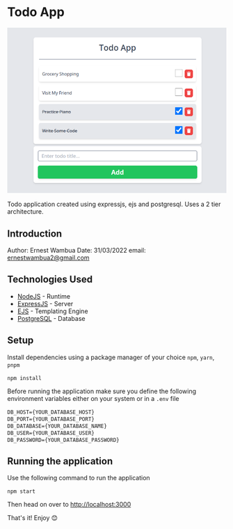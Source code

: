 # Todo App

![demo](images/demo2.png)

Todo application created using expressjs, ejs and postgresql. Uses a 2 tier architecture.

## Introduction

Author: Ernest Wambua
Date: 31/03/2022
email: ernestwambua2@gmail.com

## Technologies Used

- [NodeJS](https://nodejs.org) - Runtime
- [ExpressJS](https://expressjs.com/) - Server
- [EJS](https://ejs.co/) - Templating Engine
- [PostgreSQL](https://www.postgresql.org/) - Database

## Setup

Install dependencies using a package manager of your choice `npm`, `yarn`, `pnpm`

```text
npm install
```

Before running the application make sure you define the following environment variables either on your system or in a `.env` file

```text
DB_HOST={YOUR_DATABASE_HOST}
DB_PORT={YOUR_DATABASE_PORT}
DB_DATABASE={YOUR_DATABASE_NAME}
DB_USER={YOUR_DATABASE_USER}
DB_PASSWORD={YOUR_DATABASE_PASSWORD}
```

## Running the application

Use the following command to run the application

```text
npm start
```

Then head on over to [http://localhost:3000](http://localhost:3000)

That's it! Enjoy 😊